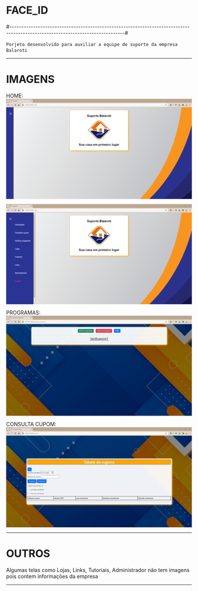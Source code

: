 # FACE_ID

#------------------------------------------------------------------------------------------------------------------------------#

	Porjeto desenvolvido para auxiliar a equipe de suporte da empresa Balaroti
-----------------------------------------------------------------------------------------------------------------------------------------------------------------------
# IMAGENS

  HOME:
  <img align="center" alt="home-sem-menu" src="https://github.com/guhzoide/Suporte_Balaroti/blob/master/projec_images/home_sem_menu.png">
  
  <img align="center" alt="Hugo-Shell" src="https://github.com/guhzoide/Suporte_Balaroti/blob/master/projec_images/home_com_menu.png">



  PROGRAMAS:
  <img align="center" alt="Hugo-Shell" src="https://github.com/guhzoide/Suporte_Balaroti/blob/master/projec_images/programas.png">



  CONSULTA CUPOM:
  <img align="center" alt="Hugo-Shell" src="https://github.com/guhzoide/Suporte_Balaroti/blob/master/projec_images/Consulta_cupom.png">
  
-----------------------------------------------------------------------------------------------------------------------------------------------------------------------
# OUTROS
  
  Algumas telas como Lojas, Links, Tutoriais, Administrador não tem imagens pois contem informações da empresa

-----------------------------------------------------------------------------------------------------------------------------------------------------------------------
